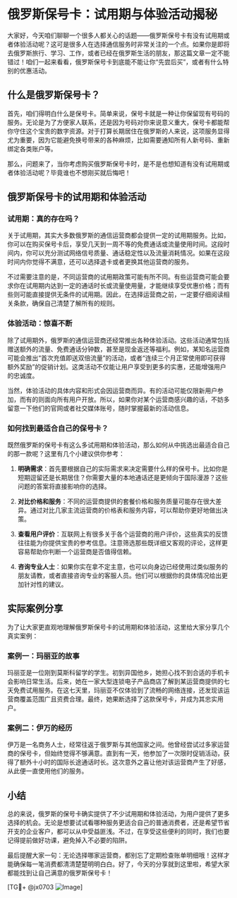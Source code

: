 # 俄罗斯保号卡：试用期与体验活动揭秘

大家好，今天咱们聊聊一个很多人都关心的话题——俄罗斯保号卡有没有试用期或者体验活动呢？这可是很多人在选择通信服务时非常关注的一个点。如果你是即将去俄罗斯旅行、学习、工作，或者已经在俄罗斯生活的朋友，那这篇文章一定不能错过！咱们一起来看看，俄罗斯保号卡到底能不能让你“先尝后买”，或者有什么特别的优惠活动。

## 什么是俄罗斯保号卡？

首先，咱们得明白什么是保号卡。简单来说，保号卡就是一种让你保留现有号码的服务。无论是为了方便家人联系，还是因为号码对你来说意义重大，保号卡都能帮你守住这个宝贵的数字资源。对于打算长期居住在俄罗斯的人来说，这项服务显得尤为重要，因为它能避免换号带来的各种麻烦，比如需要通知所有人新号码、重新绑定各类账户等。

那么，问题来了，当你考虑购买俄罗斯保号卡时，是不是也想知道有没有试用期或者体验活动呢？毕竟谁也不想刚买就后悔吧！

## 俄罗斯保号卡的试用期和体验活动

### 试用期：真的存在吗？

关于试用期，其实大多数俄罗斯的通信运营商都会提供一定的试用期服务。比如，你可以在购买保号卡后，享受几天到一周不等的免费通话或流量使用时间。这段时间内，你可以充分测试网络信号质量、通话稳定性以及流量消耗情况。如果在这段时间内你觉得不满意，还可以选择退卡或者更换其他运营商的服务。

不过需要注意的是，不同运营商的试用期政策可能有所不同。有些运营商可能会要求你在试用期内达到一定的通话时长或流量使用量，才能继续享受优惠价格；而有些则可能直接提供无条件的试用期。因此，在选择运营商之前，一定要仔细阅读相关条款，确保自己清楚了解所有的规则。

### 体验活动：惊喜不断

除了试用期外，俄罗斯的通信运营商还经常推出各种体验活动。这些活动通常包括赠送额外的流量、免费通话分钟数，甚至是现金返还等福利。例如，某知名运营商可能会推出“首次充值即送双倍流量”的活动，或者“连续三个月正常使用即可获得额外奖励”的促销计划。这类活动不仅能让用户享受到更多的实惠，还能增强用户的忠诚度。

当然，体验活动的具体内容和形式会因运营商而异。有的活动可能仅限新用户参加，而有的则面向所有用户开放。所以，如果你对某个运营商感兴趣的话，不妨多留意一下他们的官网或者社交媒体账号，随时掌握最新的活动信息。

### 如何找到最适合自己的保号卡？

既然俄罗斯的保号卡有这么多试用期和体验活动，那么如何从中挑选出最适合自己的那一款呢？这里有几个小建议供你参考：

1. **明确需求**：首先要根据自己的实际需求来决定需要什么样的保号卡。比如你是短期逗留还是长期居住？你需要大量的本地通话还是更倾向于国际漫游？这些问题的答案将直接影响你的选择。
   
2. **对比价格和服务**：不同的运营商提供的套餐价格和服务质量可能存在很大差异。通过对比几家主流运营商的价格表和服务内容，可以帮助你更好地做出决策。
   
3. **查看用户评价**：互联网上有很多关于各个运营商的用户评价，这些真实的反馈往往能为你提供宝贵的参考信息。注意筛选那些既详细又客观的评论，这样更容易帮助你判断一个运营商是否值得信赖。
   
4. **咨询专业人士**：如果你实在拿不定主意，也可以向身边已经使用过类似服务的朋友请教，或者直接咨询专业的客服人员。他们可以根据你的具体情况给出更加针对性的建议。

## 实际案例分享

为了让大家更直观地理解俄罗斯保号卡的试用期和体验活动，这里给大家分享几个真实案例：

### 案例一：玛丽亚的故事

玛丽亚是一位刚到莫斯科留学的学生。初到异国他乡，她担心找不到合适的手机卡会影响日常生活。后来，她在一家大型连锁电子产品商店了解到某运营商提供的七天免费试用服务。在这七天里，玛丽亚不仅体验到了流畅的网络连接，还发现该运营商覆盖范围广且资费合理。最终，她果断选择了这款保号卡，并成为其忠实用户。

### 案例二：伊万的经历

伊万是一名商务人士，经常往返于俄罗斯与其他国家之间。他曾经尝试过多家运营商的保号卡，但始终觉得不够满意。直到有一天，他参加了一次限时促销活动，获得了额外十小时的国际长途通话时长。这次意外之喜让他对该运营商产生了好感，从此便一直使用他们的服务。

## 小结

总的来说，俄罗斯的保号卡确实提供了不少试用期和体验活动，为用户提供了更多选择的机会。无论是想要试试看哪种服务更适合自己的普通消费者，还是希望节省开支的企业客户，都可以从中受益匪浅。不过，在享受这些便利的同时，我们也要记得提前做好功课，避免掉入不必要的陷阱。

最后提醒大家一句：无论选择哪家运营商，都别忘了定期检查账单明细哦！这样才能确保每一笔消费都清清楚楚明明白白。好了，今天的分享就到这里啦，希望大家都能找到让自己满意的俄罗斯保号卡！

[TG💪+ @jx0703 ![Image](https://github.com/user-attachments/assets/dbca1d08-cadb-493c-b0ec-ad6f7a83f270)]